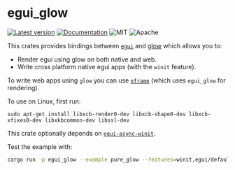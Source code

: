 # egui_glow

[![Latest version](https://img.shields.io/crates/v/egui_glow.svg)](https://crates.io/crates/egui_glow_async)
[![Documentation](https://docs.rs/egui_glow/badge.svg)](https://docs.rs/egui_glow_async)
![MIT](https://img.shields.io/badge/license-MIT-blue.svg)
![Apache](https://img.shields.io/badge/license-Apache-blue.svg)

This crates provides bindings between [`egui`](https://github.com/emilk/egui) and [glow](https://crates.io/crates/glow) which allows you to:
* Render egui using glow on both native and web.
* Write cross platform native egui apps (with the `winit` feature).

To write web apps using `glow` you can use [`eframe`](https://github.com/emilk/egui/tree/master/crates/eframe) (which uses `egui_glow` for rendering).

To use on Linux, first run:

```
sudo apt-get install libxcb-render0-dev libxcb-shape0-dev libxcb-xfixes0-dev libxkbcommon-dev libssl-dev
```

This crate optionally depends on [`egui-async-winit`](https://github.com/uglyoldbob/egui-async/tree/master/crates/egui-async-winit).

Test the example with:

``` sh
cargo run -p egui_glow --example pure_glow --features=winit,egui/default_fonts
```
